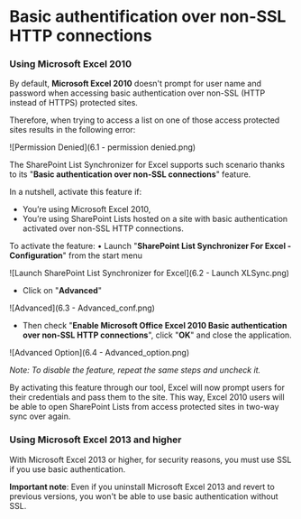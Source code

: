 # Basic authentification over non-SSL HTTP connections


### Using Microsoft Excel 2010

By default, **Microsoft Excel 2010** doesn't prompt for user name and password when accessing basic authentication over non-SSL (HTTP instead of HTTPS) protected sites.

Therefore, when trying to access a list on one of those access protected sites results in the following error:

![Permission Denied](6.1 - permission denied.png)

The SharePoint List Synchronizer for Excel supports such scenario thanks to its "**Basic authentication over non-SSL connections**" feature.

In a nutshell, activate this feature if:
* You’re using Microsoft Excel 2010,
* You’re using SharePoint Lists hosted on a site with basic authentication activated over non-SSL HTTP connections.

To activate the feature:
•	Launch "**SharePoint List Synchronizer For Excel - Configuration**" from the start menu

![Launch SharePoint List Synchronizer for Excel](6.2 - Launch XLSync.png)

* Click on "**Advanced**"

![Advanced](6.3 - Advanced_conf.png)

* Then check "**Enable Microsoft Office Excel 2010 Basic authentication over non-SSL HTTP connections**", click "**OK**" and close the application.

![Advanced Option](6.4 - Advanced_option.png)

*Note: To disable the feature, repeat the same steps and uncheck it.*

By activating this feature through our tool, Excel will now prompt users for their credentials and pass them to the site. This way, Excel 2010 users will be able to open SharePoint Lists from access protected sites in two-way sync over again.


### Using Microsoft Excel 2013 and higher

With Microsoft Excel 2013 or higher, for security reasons, you must use SSL if you use basic authentication.

**Important note**: Even if you uninstall Microsoft Excel 2013 and revert to previous versions, you won't be able to use basic authentication without SSL.



